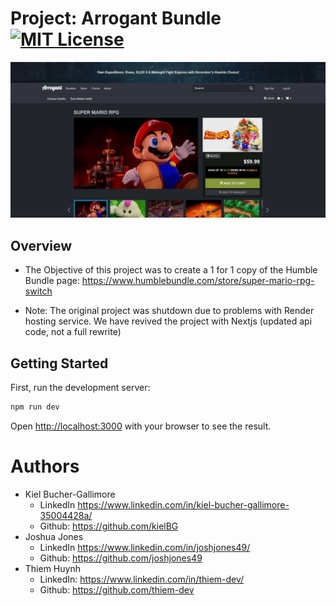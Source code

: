 # Project: Arrogant Bundle [![MIT License](https://img.shields.io/badge/License-MIT-green.svg)](https://choosealicense.com/licenses/mit/)

![App Screenshot](https://github.com/thiem-dev/arrogant-bundle-next/blob/main/public/pageScreenCaps/arrogant1.jpg)

## Overview

- The Objective of this project was to create a 1 for 1 copy of the Humble Bundle page: https://www.humblebundle.com/store/super-mario-rpg-switch

- Note: The original project was shutdown due to problems with Render hosting service. We have revived the project with Nextjs (updated api code, not a full rewrite)

## Getting Started

First, run the development server:

```bash
npm run dev
```

Open [http://localhost:3000](http://localhost:3000) with your browser to see the result.

# Authors

- Kiel Bucher-Gallimore
  - LinkedIn https://www.linkedin.com/in/kiel-bucher-gallimore-35004428a/
  - Github: https://github.com/kielBG
- Joshua Jones
  - LinkedIn https://www.linkedin.com/in/joshjones49/
  - Github: https://github.com/joshjones49
- Thiem Huynh
  - LinkedIn: https://www.linkedin.com/in/thiem-dev/
  - Github: https://github.com/thiem-dev
